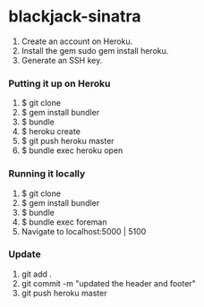 blackjack-sinatra
=================

1. Create an account on Heroku.
1. Install the gem sudo gem install heroku.
1. Generate an SSH key.

### Putting it up on Heroku

1. $ git clone 
1. $ gem install bundler
1. $ bundle
1. $ heroku create
1. $ git push heroku master
1. $ bundle exec heroku open

### Running it locally

1. $ git clone 
1. $ gem install bundler
1. $ bundle
1. $ bundle exec foreman
1. Navigate to localhost:5000 | 5100

### Update

1. git add .
1. git commit -m "updated the header and footer"
1. git push heroku master
